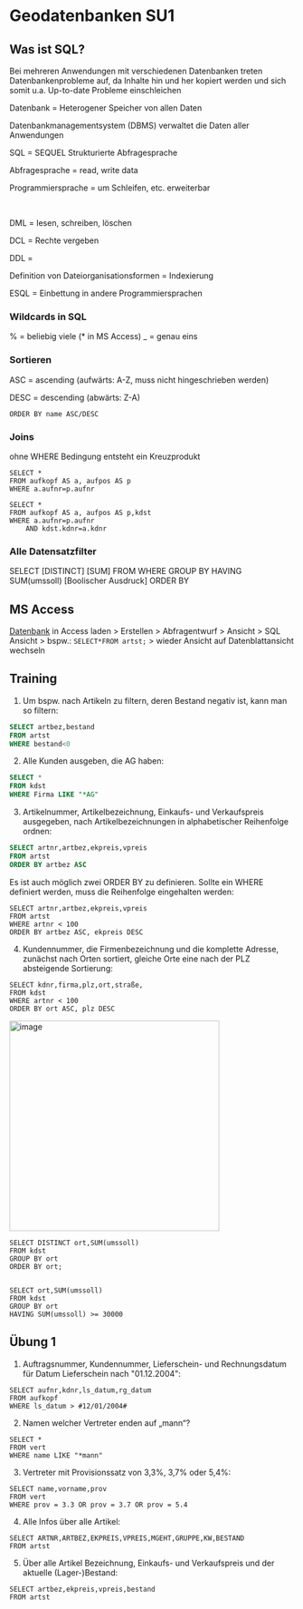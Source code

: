 # Geodatenbanken SU1

## Was ist SQL?
Bei mehreren Anwendungen mit verschiedenen Datenbanken treten Datenbankenprobleme auf, da Inhalte hin und her kopiert werden und sich somit u.a. Up-to-date Probleme einschleichen

Datenbank = Heterogener Speicher von allen Daten

Datenbankmanagementsystem (DBMS) verwaltet die Daten aller Anwendungen

SQL = SEQUEL Strukturierte Abfragesprache

Abfragesprache = read, write data

Programmiersprache = um Schleifen, etc. erweiterbar

&nbsp;

DML = lesen, schreiben, löschen

DCL = Rechte vergeben

DDL = 

Definition von Dateiorganisationsformen = Indexierung

ESQL = Einbettung in andere Programmiersprachen

### Wildcards in SQL
% = beliebig viele (* in MS Access)
_ = genau eins

### Sortieren
ASC = ascending (aufwärts: A-Z, muss nicht hingeschrieben werden)

DESC = descending (abwärts: Z-A)

```
ORDER BY name ASC/DESC
```

### Joins
ohne WHERE Bedingung entsteht ein Kreuzprodukt
```
SELECT *
FROM aufkopf AS a, aufpos AS p
WHERE a.aufnr=p.aufnr
```

```
SELECT *
FROM aufkopf AS a, aufpos AS p,kdst
WHERE a.aufnr=p.aufnr
    AND kdst.kdnr=a.kdnr
```


### Alle Datensatzfilter
SELECT [DISTINCT] [SUM]
FROM
WHERE
GROUP BY
HAVING SUM(umssoll) [Boolischer Ausdruck]
ORDER BY

## MS Access
[Datenbank](https://github.com/s92854/Geodatenbanken/files/12866750/mat_inf.zip) in Access laden > Erstellen > Abfragentwurf > Ansicht > SQL Ansicht > bspw.: ```SELECT*FROM artst;``` > wieder Ansicht auf Datenblattansicht wechseln

## Training

1. Um bspw. nach Artikeln zu filtern, deren Bestand negativ ist, kann man so filtern:
```SQL
SELECT artbez,bestand
FROM artst
WHERE bestand<0
```

2. Alle Kunden ausgeben, die AG haben:
```SQL
SELECT *
FROM kdst
WHERE Firma LIKE "*AG"
```

3. Artikelnummer, Artikelbezeichnung, Einkaufs- und Verkaufspreis ausgegeben, nach Artikelbezeichnungen in alphabetischer Reihenfolge ordnen:
```SQL
SELECT artnr,artbez,ekpreis,vpreis
FROM artst
ORDER BY artbez ASC
```

Es ist auch möglich zwei ORDER BY zu definieren. Sollte ein WHERE definiert werden, muss die Reihenfolge eingehalten werden:
```
SELECT artnr,artbez,ekpreis,vpreis
FROM artst
WHERE artnr < 100
ORDER BY artbez ASC, ekpreis DESC
```

4.  Kundennummer, die Firmenbezeichnung und die komplette Adresse, zunächst nach Orten sortiert, gleiche Orte eine nach der PLZ absteigende Sortierung:
```
SELECT kdnr,firma,plz,ort,straße,
FROM kdst
WHERE artnr < 100
ORDER BY ort ASC, plz DESC
```

<img width="371" alt="image" src="https://github.com/s92854/Geodatenbanken/assets/134683810/9541d433-8e66-4a50-8290-9dce95928451">


```
SELECT DISTINCT ort,SUM(umssoll)
FROM kdst
GROUP BY ort
ORDER BY ort;

```

```

SELECT ort,SUM(umssoll)
FROM kdst
GROUP BY ort
HAVING SUM(umssoll) >= 30000
```

## Übung 1

1. Auftragsnummer, Kundennummer, Lieferschein- und Rechnungsdatum für Datum Lieferschein nach "01.12.2004":
```
SELECT aufnr,kdnr,ls_datum,rg_datum
FROM aufkopf
WHERE ls_datum > #12/01/2004#
```

2. Namen welcher Vertreter enden auf „mann“?
```
SELECT *
FROM vert
WHERE name LIKE "*mann"
```

3. Vertreter mit Provisionssatz von 3,3%, 3,7% oder 5,4%:
```
SELECT name,vorname,prov
FROM vert
WHERE prov = 3.3 OR prov = 3.7 OR prov = 5.4
```

4. Alle Infos über alle Artikel:
```
SELECT ARTNR,ARTBEZ,EKPREIS,VPREIS,MGEHT,GRUPPE,KW,BESTAND
FROM artst
```

5. Über alle Artikel Bezeichnung, Einkaufs- und Verkaufspreis und der aktuelle (Lager-)Bestand:
```
SELECT artbez,ekpreis,vpreis,bestand
FROM artst
```
